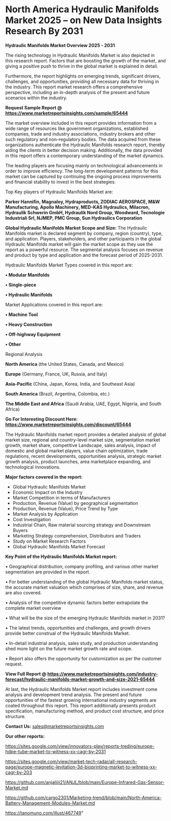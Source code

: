 # North America Hydraulic Manifolds Market 2025 – on New Data Insights Research By 2031

<Strong> Hydraulic Manifolds Market Overview 2025 - 2031</strong>

The rising technology in Hydraulic Manifolds Market is also depicted in this research report. Factors that are boosting the growth of the market, and giving a positive push to thrive in the global market is explained in detail.

Furthermore, the report highlights on emerging trends, significant drivers, challenges, and opportunities, providing all necessary data for thriving in the industry. This report market research offers a comprehensive perspective, including an in-depth analysis of the present and future scenarios within the industry.

<strong>Request Sample Report @ <a href=https://www.marketreportsinsights.com/sample/65444>https://www.marketreportsinsights.com/sample/65444</a></strong>

The market overview included in this report provides information from a wide range of resources like government organizations, established companies, trade and industry associations, industry brokers and other such regulatory and non-regulatory bodies. The data acquired from these organizations authenticate the Hydraulic Manifolds research report, thereby aiding the clients in better decision making. Additionally, the data provided in this report offers a contemporary understanding of the market dynamics.

The leading players are focusing mainly on technological advancements in order to improve efficiency. The long-term development patterns for this market can be captured by continuing the ongoing process improvements and financial stability to invest in the best strategies.

Top Key players of Hydraulic Manifolds Market are:

<strong>Parker Hannifin, Magnaloy, Hydraproducts, ZODIAC AEROSPACE, M&W Manufacturing, Apollo Machinery, MED-KAS Hydraulics, Milacron, Hydraulik Schwerin GmbH, Hydraulik Nord Group, Woodward, Tecnologie Industriali Srl, NJMEP, PMC Group, Sun Hydraulics Corporation</strong>

<strong><b>Global Hydraulic Manifolds Market Scope and Size:</b></strong>
The Hydraulic Manifolds market is declared segment by company, region (country), type, and application. Players, stakeholders, and other participants in the global Hydraulic Manifolds market will gain the market scope as they use the report as a powerful resource. The segmental analysis focuses on revenue and product by type and application and the forecast period of 2025-2031.

Hydraulic Manifolds Market Types covered in this report are:

<strong>• Modular Manifolds

• Single-piece

• Hydraulic Manifolds</strong>

Market Applications covered in this report are:

<strong>• Machine Tool

• Heavy Construction

• Off-highway Equipment

• Other</strong> 

Regional Analysis

<strong>North America</strong> (the United States, Canada, and Mexico)

<strong>Europe</strong> (Germany, France, UK, Russia, and Italy)

<strong>Asia-Pacific</strong> (China, Japan, Korea, India, and Southeast Asia)

<strong>South America</strong> (Brazil, Argentina, Colombia, etc.)

<strong>The Middle East and Africa</strong> (Saudi Arabia, UAE, Egypt, Nigeria, and South Africa)

<strong>Go For Interesting Discount Here: <a href=https://www.marketreportsinsights.com/discount/65444>https://www.marketreportsinsights.com/discount/65444</a></strong>

The Hydraulic Manifolds market report provides a detailed analysis of global market size, regional and country-level market size, segmentation market growth, market share, competitive Landscape, sales analysis, impact of domestic and global market players, value chain optimization, trade regulations, recent developments, opportunities analysis, strategic market growth analysis, product launches, area marketplace expanding, and technological innovations.

<strong><b>Major factors covered in the report:</b></strong>
<ul>
  <li>Global Hydraulic Manifolds Market </li>
  <li>Economic Impact on the Industry</li>
  <li>Market Competition in terms of Manufacturers</li>
  <li>Production, Revenue (Value) by geographical segmentation</li>
  <li>Production, Revenue (Value), Price Trend by Type</li>
  <li>Market Analysis by Application</li>
  <li>Cost Investigation</li>
  <li>Industrial Chain, Raw material sourcing strategy and Downstream Buyers</li>
  <li>Marketing Strategy comprehension, Distributors and Traders</li>
  <li>Study on Market Research Factors</li>
  <li>Global Hydraulic Manifolds Market Forecast</li>
</ul>

<strong><b>Key Point of the Hydraulic Manifolds Market report:</b></strong>

• Geographical distribution, company profiling, and various other market segmentation are provided in the report.

• For better understanding of the global Hydraulic Manifolds market status, the accurate market valuation which comprises of size, share, and revenue are also covered.

• Analysis of the competitive dynamic factors better extrapolate the complete market overview

• What will be the size of the emerging Hydraulic Manifolds market in 2031?

• The latest trends, opportunities and challenges, and growth drivers provide better construal of the Hydraulic Manifolds Market.

• In-detail industrial analysis, sales study, and production understanding shed more light on the future market growth rate and scope.

• Report also offers the opportunity for customization as per the customer request.

<strong><b>View Full Report @ <a href=https://www.marketreportsinsights.com/industry-forecast/hydraulic-manifolds-market-growth-and-size-2021-65444>https://www.marketreportsinsights.com/industry-forecast/hydraulic-manifolds-market-growth-and-size-2021-65444</a></b></strong>


At last, the Hydraulic Manifolds Market report includes investment come analysis and development trend analysis. The present and future opportunities of the fastest growing international industry segments are coated throughout this report. This report additionally presents product specification, manufacturing method, and product cost structure, and price structure.

<strong>Contact Us:</strong>
sales@marketreportsinsights.com

<strong>Our other reports:</strong>

<a href=https://sites.google.com/view/innovators-play/reports-treding/europe-hdpe-tube-market-to-witness-xx-cagr-by-2031>https://sites.google.com/view/innovators-play/reports-treding/europe-hdpe-tube-market-to-witness-xx-cagr-by-2031</a>

<a href=https://sites.google.com/view/market-tech-radar/all-research-page/europe-magnetic-levitation-3d-bioprinting-market-to-witness-xx-cagr-by-203>https://sites.google.com/view/market-tech-radar/all-research-page/europe-magnetic-levitation-3d-bioprinting-market-to-witness-xx-cagr-by-203</a>

<a href=https://github.com/anjaliiii21/ANJL/blob/main/Europe-Infrared-Gas-Sensor-Market.md>https://github.com/anjaliiii21/ANJL/blob/main/Europe-Infrared-Gas-Sensor-Market.md</a>

<a href=https://github.com/cargo2301/Marketing-trend/blob/main/North-America-Battery-Management-Modules-Market.md>https://github.com/cargo2301/Marketing-trend/blob/main/North-America-Battery-Management-Modules-Market.md</a>

<a href=https://tanomuno.com/illust/467749>https://tanomuno.com/illust/467749</a>"

